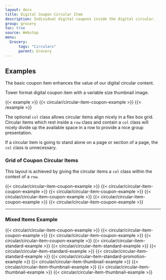 ```yaml
---
layout: docs
title: Digital Coupon Circular Item
description: Individual digital coupons inside the digital circular.
group: grocery
toc: true
source: Webstop
menu: 
  Grocery:
      tags: "Circulars"
      parent: Grocery
---
```


## Examples

The basic coupon item enhances the value of our digital circular content. 

Tower format digital coupon item with a variable size thumbnail image.

{{< example >}}
{{< circular/circular-item-coupon-example >}}
{{< /example >}}

The optional `col` class allows circular items align nicely in a flex box grid. 
Circular items which rest inside a `row` class and contain a `col` class will 
nicely divide up the available space in a row to provide a nice group presentation.

If a circular item is going to stand alone on a page or section of a page, the `col` 
class is unnecessary. 

### Grid of Coupon Circular Items

This layout is achieved by giving the circular items a `col` class within the context 
of a `row`.

<div class="wsg-example">
  <div class="row">
    {{< circular/circular-item-coupon-example >}}
    {{< circular/circular-item-coupon-example >}} 
    {{< circular/circular-item-coupon-example >}}       
    {{< circular/circular-item-coupon-example >}}
    {{< circular/circular-item-coupon-example >}} 
    {{< circular/circular-item-coupon-example >}}  
  </div>
</div>

---

### Mixed Items Example

<div class="wsg-example">
  <div class="row">
    {{< circular/circular-item-coupon-example >}}       
    {{< circular/circular-item-coupon-example >}}
    {{< circular/circular-item-coupon-example >}} 
    {{< circular/circular-item-coupon-example >}}  
    {{< circular/circular-item-standard-example >}}   
    {{< circular/circular-item-standard-example >}}
    {{< circular/circular-item-standard-example >}}   
    {{< circular/circular-item-standard-example >}}
    {{< circular/circular-item-standard-promotion-example >}}
    {{< circular/circular-item-thumbnail-example >}}   
    {{< circular/circular-item-thumbnail-example >}}
    {{< circular/circular-item-thumbnail-example >}}   
    {{< circular/circular-item-thumbnail-example >}}

  </div>
</div>

